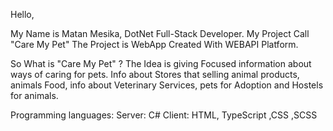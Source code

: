 Hello,

My Name is Matan Mesika, DotNet Full-Stack Developer.
My Project Call "Care My Pet"
The Project is WebApp Created With WEBAPI Platform.

So What is "Care My Pet" ?
The Idea is giving Focused information about ways of caring for pets.
Info about Stores that selling animal products, animals Food,
info about Veterinary Services, pets for Adoption and Hostels for animals.

Programming languages:
Server: C#
Client: HTML, TypeScript ,CSS ,SCSS
